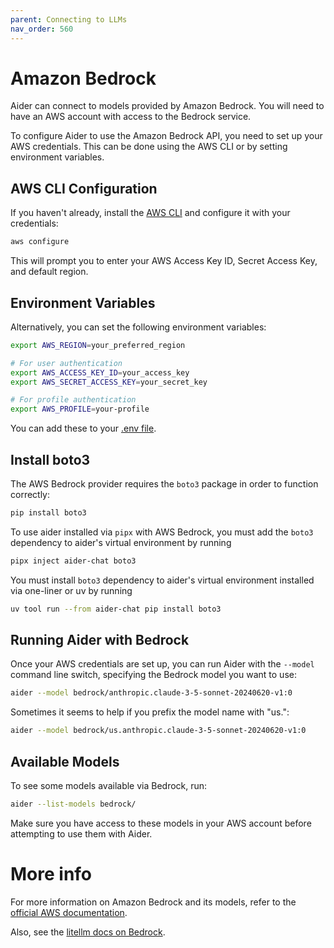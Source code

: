```yaml
---
parent: Connecting to LLMs
nav_order: 560
---
```


# Amazon Bedrock

Aider can connect to models provided by Amazon Bedrock.
You will need to have an AWS account with access to the Bedrock service.

To configure Aider to use the Amazon Bedrock API, you need to set up your AWS credentials.
This can be done using the AWS CLI or by setting environment variables.

## AWS CLI Configuration

If you haven't already, install the [AWS CLI](https://aws.amazon.com/cli/) and configure it with your credentials:

```bash
aws configure
```

This will prompt you to enter your AWS Access Key ID, Secret Access Key, and default region.

## Environment Variables

Alternatively, you can set the following environment variables:

```bash
export AWS_REGION=your_preferred_region

# For user authentication
export AWS_ACCESS_KEY_ID=your_access_key
export AWS_SECRET_ACCESS_KEY=your_secret_key

# For profile authentication
export AWS_PROFILE=your-profile
```

You can add these to your 
[.env file](/docs/config/dotenv.html).

## Install boto3

The AWS Bedrock provider requires the `boto3` package in order to function correctly:

```bash
pip install boto3
```

To use aider installed via `pipx` with AWS Bedrock, you must add the `boto3` dependency to aider's virtual environment by running

```bash
pipx inject aider-chat boto3
```

You must install `boto3` dependency to aider's virtual environment installed via one-liner or uv by running

```bash
uv tool run --from aider-chat pip install boto3
```


## Running Aider with Bedrock

Once your AWS credentials are set up, you can run Aider with the `--model` command line switch, specifying the Bedrock model you want to use:

```bash
aider --model bedrock/anthropic.claude-3-5-sonnet-20240620-v1:0
```

Sometimes it seems to help if you prefix the model name with "us.":

```bash
aider --model bedrock/us.anthropic.claude-3-5-sonnet-20240620-v1:0
```


## Available Models

To see some models available via Bedrock, run:

```bash
aider --list-models bedrock/
```

Make sure you have access to these models in your AWS account before attempting to use them with Aider.

# More info

For more information on Amazon Bedrock and its models, refer to the [official AWS documentation](https://docs.aws.amazon.com/bedrock/latest/userguide/what-is-bedrock.html).

Also, see the 
[litellm docs on Bedrock](https://litellm.vercel.app/docs/providers/bedrock).
